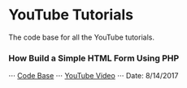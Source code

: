# YouTube Tutorials
The code base for all the YouTube tutorials.

### How Build a Simple HTML Form Using PHP
⋅⋅⋅ [Code Base](https://github.com/Xavierkelly/YouTube-Tutorials-/tree/master/Projects/How-Build-a-Simple-HTML-Form-Using-PHP)
⋅⋅⋅ [YouTube Video](https://www.youtube.com/watch?v=RUEtwIq1Fyo)
⋅⋅⋅ Date: 8/14/2017
